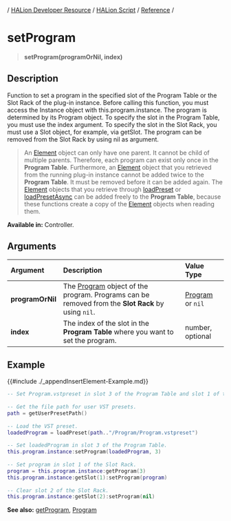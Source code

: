 / [HALion Developer Resource](../../HALion-Developer-Resource.md) / [HALion Script](./HALion-Script.md) / [Reference](./Reference.md) /

# setProgram

>**setProgram(programOrNil, index)**

## Description

Function to set a program in the specified slot of the Program Table or the Slot Rack of the plug-in instance. Before calling this function, you must access the Instance object with this.program.instance. The program is determined by its Program object. To specify the slot in the Program Table, you must use the index argument. To specify the slot in the Slot Rack, you must use a Slot object, for example, via getSlot. The program can be removed from the Slot Rack by using nil as argument.

>An [Element](./Element.md) object can only have one parent. It cannot be child of multiple parents. Therefore, each program can exist only once in the **Program Table**. Furthermore, an [Element](./Element.md) object that you retrieved from the running plug-in instance cannot be added twice to the **Program Table**. It must be removed before it can be added again. The [Element](./Element.md) objects that you retrieve through [loadPreset](./loadPreset.md) or [loadPresetAsync](./loadPresetAsync.md) can be added freely to the **Program Table**, because these functions create a copy of the [Element](./Element.md) objects when reading them.

**Available in:** Controller.

## Arguments

|Argument|Description|Value Type|
|:-|:-|:-|
|**programOrNil**|The [Program](./Program.md) object of the program. Programs can be removed from the **Slot Rack** by using ``nil``.|[Program](./Program.md) or ``nil``|
|**index**|The index of the slot in the **Program Table** where you want to set the program.|number, optional|

## Example

{{#include ./_appendInsertElement-Example.md}}

```lua
-- Set Program.vstpreset in slot 3 of the Program Table and slot 1 of the Slot Rack.
     
-- Get the file path for user VST presets.
path = getUserPresetPath()
     
-- Load the VST preset.
loadedProgram = loadPreset(path.."/Program/Program.vstpreset")
  
-- Set loadedProgram in slot 3 of the Program Table.
this.program.instance:setProgram(loadedProgram, 3)
 
-- Set program in slot 1 of the Slot Rack.
program = this.program.instance:getProgram(3)
this.program.instance:getSlot(1):setProgram(program)
  
-- Clear slot 2 of the Slot Rack.
this.program.instance:getSlot(2):setProgram(nil)
```

**See also:** [getProgram](./getProgram.md), [Program](./Program.md)